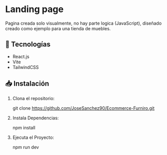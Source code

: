 # Landing page

Pagina creada solo visualmente, no hay parte logica (JavaScript), diseñado creado como ejemplo para una tienda de muebles.

## 🚀 Tecnologías  
- React.js  
- Vite  
- TailwindCSS  

## 📥 Instalación  
1. Clona el repositorio:  

   git clone https://github.com/JoseSanchez90/Ecommerce-Furniro.git

2. Instala Dependencias:

   npm install

3. Ejecuta el Proyecto:

   npm run dev
